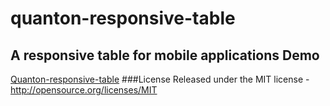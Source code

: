# quanton-responsive-table
A responsive table for mobile applications
Demo
--------------------------------------
[Quanton-responsive-table](http://www.ciaomondo.it/code/quanton-responsive-table/table.php)
###License
Released under the MIT license - http://opensource.org/licenses/MIT
